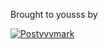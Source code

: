 <p>Brought to yousss by</p>
<a href="http://postmarkapp.com">
 <img src="http://assets.wildbit.com/postmark/misc/postmark.svg" alt="Postvvvmark">
</a>